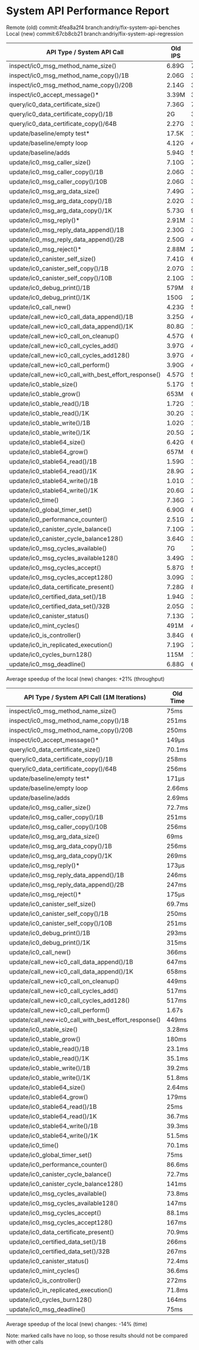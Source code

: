 System API Performance Report
=============================

Remote (old) commit:4fea8a2f4 branch:andriy/fix-system-api-benches
Local  (new) commit:67cb8cb21 branch:andriy/fix-system-api-regression

| API Type / System API Call                           | Old IPS | New IPS | Speedup | Round Time |
| ---------------------------------------------------- | ------- | ------- | ------- | ---------- |
| inspect/ic0_msg_method_name_size()                   | 6.89G   | 7.48G   | +8%     | 0.94s      |
| inspect/ic0_msg_method_name_copy()/1B                | 2.06G   | 3.53G   | +71%    | 1.98s      |
| inspect/ic0_msg_method_name_copy()/20B               | 2.14G   | 3.67G   | +71%    | 1.91s      |
| inspect/ic0_accept_message()*                        | 3.39M   | 3.34M   | -2%     | -          |
| query/ic0_data_certificate_size()                    | 7.36G   | 7.56G   | +2%     | 0.93s      |
| query/ic0_data_certificate_copy()/1B                 | 2G      | 3.39G   | +69%    | 2.06s      |
| query/ic0_data_certificate_copy()/64B                | 2.27G   | 3.85G   | +69%    | 1.82s      |
| update/baseline/empty test*                          | 17.5K   | 18.1K   | +3%     | -          |
| update/baseline/empty loop                           | 4.12G   | 4.17G   | +1%     | 1.68s      |
| update/baseline/adds                                 | 5.94G   | 5.91G   | -1%     | 1.18s      |
| update/ic0_msg_caller_size()                         | 7.10G   | 7.41G   | +4%     | 0.94s      |
| update/ic0_msg_caller_copy()/1B                      | 2.06G   | 3.35G   | +62%    | 2.09s      |
| update/ic0_msg_caller_copy()/10B                     | 2.06G   | 3.34G   | +62%    | 2.10s      |
| update/ic0_msg_arg_data_size()                       | 7.49G   | 7.37G   | -2%     | 0.95s      |
| update/ic0_msg_arg_data_copy()/1B                    | 2.02G   | 3.63G   | +79%    | 1.93s      |
| update/ic0_msg_arg_data_copy()/1K                    | 5.73G   | 9.71G   | +69%    | 0.72s      |
| update/ic0_msg_reply()*                              | 2.91M   | 3.04M   | +4%     | -          |
| update/ic0_msg_reply_data_append()/1B                | 2.30G   | 3.75G   | +63%    | 1.87s      |
| update/ic0_msg_reply_data_append()/2B                | 2.50G   | 4.08G   | +63%    | 1.72s      |
| update/ic0_msg_reject()*                             | 2.88M   | 2.95M   | +2%     | -          |
| update/ic0_canister_self_size()                      | 7.41G   | 6.96G   | -7%     | 1.01s      |
| update/ic0_canister_self_copy()/1B                   | 2.07G   | 3.41G   | +64%    | 2.05s      |
| update/ic0_canister_self_copy()/10B                  | 2.10G   | 3.41G   | +62%    | 2.05s      |
| update/ic0_debug_print()/1B                          | 579M    | 887M    | +53%    | 7.89s      |
| update/ic0_debug_print()/1K                          | 150G    | 232G    | +54%    | 0.03s      |
| update/ic0_call_new()                                | 4.23G   | 5.79G   | +36%    | 1.21s      |
| update/call_new+ic0_call_data_append()/1B            | 3.25G   | 4.74G   | +45%    | 1.48s      |
| update/call_new+ic0_call_data_append()/1K            | 80.8G   | 118G    | +46%    | 0.06s      |
| update/call_new+ic0_call_on_cleanup()                | 4.57G   | 6.01G   | +31%    | 1.16s      |
| update/call_new+ic0_call_cycles_add()                | 3.97G   | 4.98G   | +25%    | 1.41s      |
| update/call_new+ic0_call_cycles_add128()             | 3.97G   | 4.96G   | +24%    | 1.41s      |
| update/call_new+ic0_call_perform()                   | 3.90G   | 4.29G   | +10%    | 1.63s      |
| update/call_new+ic0_call_with_best_effort_response() | 4.57G   | 5.99G   | +31%    | 1.17s      |
| update/ic0_stable_size()                             | 5.17G   | 5.23G   | +1%     | 1.34s      |
| update/ic0_stable_grow()                             | 653M    | 635M    | -3%     | 11.02s     |
| update/ic0_stable_read()/1B                          | 1.72G   | 1.72G   | +0%     | 4.07s      |
| update/ic0_stable_read()/1K                          | 30.2G   | 30G     | -1%     | 0.23s      |
| update/ic0_stable_write()/1B                         | 1.02G   | 1.02G   | +0%     | 6.86s      |
| update/ic0_stable_write()/1K                         | 20.5G   | 20.5G   | +0%     | 0.34s      |
| update/ic0_stable64_size()                           | 6.42G   | 6.45G   | +0%     | 1.09s      |
| update/ic0_stable64_grow()                           | 657M    | 640M    | -3%     | 10.94s     |
| update/ic0_stable64_read()/1B                        | 1.59G   | 1.53G   | -4%     | 4.58s      |
| update/ic0_stable64_read()/1K                        | 28.9G   | 29.3G   | +1%     | 0.24s      |
| update/ic0_stable64_write()/1B                       | 1.01G   | 1.01G   | +0%     | 6.93s      |
| update/ic0_stable64_write()/1K                       | 20.6G   | 20.6G   | +0%     | 0.34s      |
| update/ic0_time()                                    | 7.36G   | 7.49G   | +1%     | 0.93s      |
| update/ic0_global_timer_set()                        | 6.90G   | 6.97G   | +1%     | 1.00s      |
| update/ic0_performance_counter()                     | 2.51G   | 2.85G   | +13%    | 2.46s      |
| update/ic0_canister_cycle_balance()                  | 7.10G   | 7.19G   | +1%     | 0.97s      |
| update/ic0_canister_cycle_balance128()               | 3.64G   | 3.49G   | -5%     | 2.01s      |
| update/ic0_msg_cycles_available()                    | 7G      | 7.24G   | +3%     | 0.97s      |
| update/ic0_msg_cycles_available128()                 | 3.49G   | 3.65G   | +4%     | 1.92s      |
| update/ic0_msg_cycles_accept()                       | 5.87G   | 5.83G   | -1%     | 1.20s      |
| update/ic0_msg_cycles_accept128()                    | 3.09G   | 3.18G   | +2%     | 2.20s      |
| update/ic0_data_certificate_present()                | 7.28G   | 8.09G   | +11%    | 0.87s      |
| update/ic0_certified_data_set()/1B                   | 1.94G   | 3.13G   | +61%    | 2.24s      |
| update/ic0_certified_data_set()/32B                  | 2.05G   | 3.35G   | +63%    | 2.09s      |
| update/ic0_canister_status()                         | 7.13G   | 7.95G   | +11%    | 0.88s      |
| update/ic0_mint_cycles()                             | 491M    | 485M    | -2%     | 14.43s     |
| update/ic0_is_controller()                           | 3.84G   | 6.09G   | +58%    | 1.15s      |
| update/ic0_in_replicated_execution()                 | 7.19G   | 7.24G   | +0%     | 0.97s      |
| update/ic0_cycles_burn128()                          | 115M    | 109M    | -6%     | 64.22s     |
| update/ic0_msg_deadline()                            | 6.88G   | 6.99G   | +1%     | 1.00s      |

Average speedup of the local (new) changes: +21% (throughput)

| API Type / System API Call (1M Iterations)           | Old Time | New Time | Speedup |
| ---------------------------------------------------- | -------- | -------- | ------- |
| inspect/ic0_msg_method_name_size()                   | 75ms     | 69ms     | -8%     |
| inspect/ic0_msg_method_name_copy()/1B                | 251ms    | 146ms    | -42%    |
| inspect/ic0_msg_method_name_copy()/20B               | 250ms    | 146ms    | -42%    |
| inspect/ic0_accept_message()*                        | 149µs    | 151µs    | +1%     |
| query/ic0_data_certificate_size()                    | 70.1ms   | 68.3ms   | -3%     |
| query/ic0_data_certificate_copy()/1B                 | 258ms    | 153ms    | -41%    |
| query/ic0_data_certificate_copy()/64B                | 256ms    | 151ms    | -42%    |
| update/baseline/empty test*                          | 171µs    | 164µs    | -5%     |
| update/baseline/empty loop                           | 2.66ms   | 2.63ms   | -2%     |
| update/baseline/adds                                 | 2.69ms   | 2.70ms   | +0%     |
| update/ic0_msg_caller_size()                         | 72.7ms   | 69.6ms   | -5%     |
| update/ic0_msg_caller_copy()/1B                      | 251ms    | 154ms    | -39%    |
| update/ic0_msg_caller_copy()/10B                     | 256ms    | 158ms    | -39%    |
| update/ic0_msg_arg_data_size()                       | 69ms     | 70.1ms   | +1%     |
| update/ic0_msg_arg_data_copy()/1B                    | 256ms    | 143ms    | -45%    |
| update/ic0_msg_arg_data_copy()/1K                    | 269ms    | 158ms    | -42%    |
| update/ic0_msg_reply()*                              | 173µs    | 166µs    | -5%     |
| update/ic0_msg_reply_data_append()/1B                | 246ms    | 151ms    | -39%    |
| update/ic0_msg_reply_data_append()/2B                | 247ms    | 151ms    | -39%    |
| update/ic0_msg_reject()*                             | 175µs    | 172µs    | -2%     |
| update/ic0_canister_self_size()                      | 69.7ms   | 74.2ms   | +6%     |
| update/ic0_canister_self_copy()/1B                   | 250ms    | 152ms    | -40%    |
| update/ic0_canister_self_copy()/10B                  | 251ms    | 154ms    | -39%    |
| update/ic0_debug_print()/1B                          | 293ms    | 191ms    | -35%    |
| update/ic0_debug_print()/1K                          | 315ms    | 203ms    | -36%    |
| update/ic0_call_new()                                | 366ms    | 267ms    | -28%    |
| update/call_new+ic0_call_data_append()/1B            | 647ms    | 444ms    | -32%    |
| update/call_new+ic0_call_data_append()/1K            | 658ms    | 450ms    | -32%    |
| update/call_new+ic0_call_on_cleanup()                | 449ms    | 342ms    | -24%    |
| update/call_new+ic0_call_cycles_add()                | 517ms    | 413ms    | -21%    |
| update/call_new+ic0_call_cycles_add128()             | 517ms    | 414ms    | -20%    |
| update/call_new+ic0_call_perform()                   | 1.67s    | 1.52s    | -9%     |
| update/call_new+ic0_call_with_best_effort_response() | 449ms    | 343ms    | -24%    |
| update/ic0_stable_size()                             | 3.28ms   | 3.24ms   | -2%     |
| update/ic0_stable_grow()                             | 180ms    | 185ms    | +2%     |
| update/ic0_stable_read()/1B                          | 23.1ms   | 23.2ms   | +0%     |
| update/ic0_stable_read()/1K                          | 35.1ms   | 35.4ms   | +0%     |
| update/ic0_stable_write()/1B                         | 39.2ms   | 39ms     | -1%     |
| update/ic0_stable_write()/1K                         | 51.8ms   | 51.6ms   | -1%     |
| update/ic0_stable64_size()                           | 2.64ms   | 2.63ms   | -1%     |
| update/ic0_stable64_grow()                           | 179ms    | 184ms    | +2%     |
| update/ic0_stable64_read()/1B                        | 25ms     | 26ms     | +3%     |
| update/ic0_stable64_read()/1K                        | 36.7ms   | 36.2ms   | -2%     |
| update/ic0_stable64_write()/1B                       | 39.3ms   | 39.4ms   | +0%     |
| update/ic0_stable64_write()/1K                       | 51.5ms   | 51.6ms   | +0%     |
| update/ic0_time()                                    | 70.1ms   | 68.9ms   | -2%     |
| update/ic0_global_timer_set()                        | 75ms     | 74.3ms   | -1%     |
| update/ic0_performance_counter()                     | 86.6ms   | 76.4ms   | -12%    |
| update/ic0_canister_cycle_balance()                  | 72.7ms   | 71.8ms   | -2%     |
| update/ic0_canister_cycle_balance128()               | 141ms    | 147ms    | +4%     |
| update/ic0_msg_cycles_available()                    | 73.8ms   | 71.3ms   | -4%     |
| update/ic0_msg_cycles_available128()                 | 147ms    | 141ms    | -5%     |
| update/ic0_msg_cycles_accept()                       | 88.1ms   | 88.7ms   | +0%     |
| update/ic0_msg_cycles_accept128()                    | 167ms    | 163ms    | -3%     |
| update/ic0_data_certificate_present()                | 70.9ms   | 63.8ms   | -11%    |
| update/ic0_certified_data_set()/1B                   | 266ms    | 165ms    | -38%    |
| update/ic0_certified_data_set()/32B                  | 267ms    | 163ms    | -39%    |
| update/ic0_canister_status()                         | 72.4ms   | 65ms     | -11%    |
| update/ic0_mint_cycles()                             | 36.6ms   | 37.1ms   | +1%     |
| update/ic0_is_controller()                           | 272ms    | 171ms    | -38%    |
| update/ic0_in_replicated_execution()                 | 71.8ms   | 71.4ms   | -1%     |
| update/ic0_cycles_burn128()                          | 164ms    | 173ms    | +5%     |
| update/ic0_msg_deadline()                            | 75ms     | 73.9ms   | -2%     |

Average speedup of the local (new) changes: -14% (time)

Note: marked calls have no loop, so those results should not be compared with other calls
